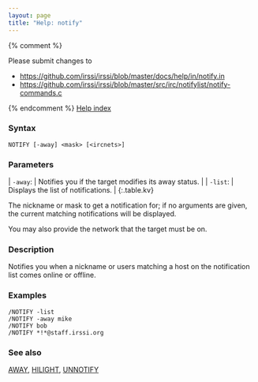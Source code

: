```yaml
---
layout: page
title: "Help: notify"
---
```


{% comment %}

Please submit changes to
- https://github.com/irssi/irssi/blob/master/docs/help/in/notify.in
- https://github.com/irssi/irssi/blob/master/src/irc/notifylist/notify-commands.c


{% endcomment %}
[Help index](/documentation/help)

### Syntax ###

<div class="highlight irssisyntax"><pre style="\-\-cmdlen:6ch"><code><span class="synB">NOTIFY</span> <span class="syn10">[<span class="syn">-away</span>]</span> <span class="synB05">&lt;mask></span> <span class="syn10">[<span class="syn09">&lt;ircnets></span>]</span></code></pre></div>



### Parameters ###


| `-away`: |     Notifies you if the target modifies its away status. |
| `-list`: |     Displays the list of notifications. |
{:.table.kv}

The nickname or mask to get a notification for; if no arguments are given,
the current matching notifications will be displayed.

You may also provide the network that the target must be on.

### Description ###

Notifies you when a nickname or users matching a host on the notification
list comes online or offline.

### Examples ###

    /NOTIFY -list
    /NOTIFY -away mike
    /NOTIFY bob
    /NOTIFY *!*@staff.irssi.org

### See also ###
[AWAY](/documentation/help/away), [HILIGHT](/documentation/help/hilight), [UNNOTIFY](/documentation/help/unnotify)

